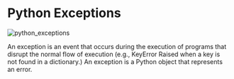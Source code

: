 # Python Exceptions



![python_exceptions](https://pynative.com/wp-content/uploads/2021/03/python_exception_handling.png)

An exception is an event that occurs during the execution of programs that disrupt the normal flow of execution (e.g., KeyError Raised when a key is not found in a dictionary.) An exception is a Python object that represents an error.
